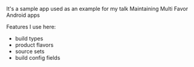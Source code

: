 It's a sample app used as an example for my talk Maintaining Multi Favor Android apps

Features I use here:
- build types
- product flavors
- source sets
- build config fields
